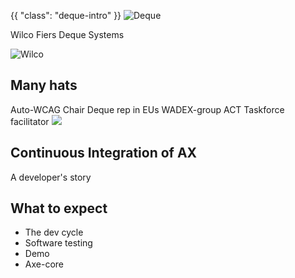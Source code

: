 {{
  "class": "deque-intro"
}}
![Deque](img/deque-logo.png)

Wilco Fiers
Deque Systems

![Wilco](img/wilco.jpg)

## Many hats

Auto-WCAG Chair
Deque rep in EUs WADEX-group
ACT Taskforce facilitator
![](img/many-hats.jpg)

## Continuous Integration of AX
A developer's story

## What to expect

- The dev cycle
- Software testing
- Demo
- Axe-core